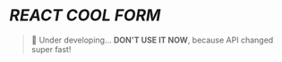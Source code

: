 # <em><b>REACT COOL FORM</b></em>

> 🚧 Under developing... **DON'T USE IT NOW**, because API changed super fast!
